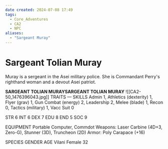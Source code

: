 ```yaml
---
date created: 2024-07-08 17:49
tags:
  - Core_Adventures
  - CA2
  - NPC
aliases:
  - "Sargeant Muray"
---
```


# Sargeant Tolian Muray

Muray is a sergeant in the Asei military police. She is Commandant Perry's righthand woman and a devout Asei patriot.

**SARGEANT TOLIAN MURAYSARGEANT TOLIAN MURAY**
![[CA2-50_1476396043.jpg]]
TRAITS — SKILLS
Admin 1, Athletics (dexterity) 1, Flyer (grav) 1, Gun Combat (energy) 2, Leadership 2, Melee (blade) 1, Recon 0, Tactics (military) 1, Vacc Suit 0

STR 6 INT 6
DEX 7 EDU 8
END 5 SOC 9

EQUIPMENT Portable Computer, Commdot
Weapons: Laser Carbine (4D+3, Zero-G), Stunner (3D), Truncheon (2D)
Armor: Poly Carapace (+16)

SPECIES GENDER AGE
Vilani Female 32
